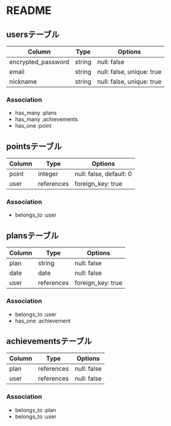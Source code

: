 # README

## usersテーブル
|Column|Type|Options|
|------|----|-------|
|encrypted_password|string|null: false|
|email|string|null: false, unique: true|
|nickname|string|null: false, unique: true|
### Association
- has_many :plans
- has_many :achievements
- has_one :point


## pointsテーブル
|Column|Type|Options|
|------|----|-------|
|point|integer|null: false, default: 0|
|user|references|foreign_key: true|
### Association
- belongs_to :user



## plansテーブル
|Column|Type|Options|
|------|----|-------|
|plan|string|null: false|
|date|date|null: false|
|user|references|foreign_key: true|
### Association
- belongs_to :user
- has_one :achievement


## achievementsテーブル
|Column|Type|Options|
|------|----|-------|
|plan|references|null: false|
|user|references|null: false|
### Association
- belongs_to :plan
- belongs_to :user